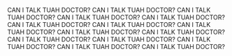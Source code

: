 CAN I TALK TUAH DOCTOR?
CAN I TALK TUAH DOCTOR?
CAN I TALK TUAH DOCTOR?
CAN I TALK TUAH DOCTOR?
CAN I TALK TUAH DOCTOR?
CAN I TALK TUAH DOCTOR?
CAN I TALK TUAH DOCTOR?
CAN I TALK TUAH DOCTOR?
CAN I TALK TUAH DOCTOR?
CAN I TALK TUAH DOCTOR?
CAN I TALK TUAH DOCTOR?
CAN I TALK TUAH DOCTOR?
CAN I TALK TUAH DOCTOR?
CAN I TALK TUAH DOCTOR?
CAN I TALK TUAH DOCTOR?
